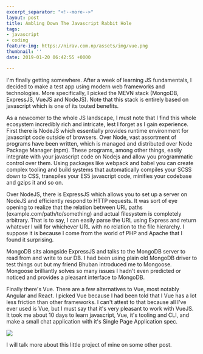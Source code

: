 ```yaml
---
excerpt_separator: "<!--more-->"
layout: post
title: Ambling Down The Javascript Rabbit Hole
tags:
- javascript
- coding
feature-img: https://nirav.com.np/assets/img/vue.png
thumbnail: ''
date: 2019-01-20 06:42:55 +0000

---
```

I'm finally getting somewhere. After a week of learning JS fundamentals, I decided to make a test app using modern web frameworks and technologies. More specifically, I picked the MEVN stack (MongoDB, ExpressJS, VueJS and NodeJS). Note that this stack is entirely based on javascript which is one of its touted benefits.

<!--more-->

As a newcomer to the whole JS landscape, I must note that I find this whole ecosystem incredibly rich and intricate, lest I forget as I gain experience. First there is NodeJS which essentially provides runtime environment for javascript code outside of browsers. Over Node, vast assortment of programs have been written, which is managed and distributed over Node Package Manager (npm). These programs, among other things, easily integrate with your javascript code on Nodejs and allow you programmatic control over them. Using packages like webpack and babel you can create complex tooling and build systems that automatically compiles your SCSS down to CSS, transpiles your ES5 javascript code, minifies your codebase and gzips it and so on.

Over NodeJS, there is ExpressJS which allows you to set up a server on NodeJS and efficiently respond to HTTP requests. It was sort of eye opening to realize that the relation between URL paths (example.com/path/to/something) and actual filesystem is completely arbitrary. That is to say, I can easily parse the URL using Express and return whatever I will for whichever URL with no relation to the file hierarchy. I suppose it is because I come from the world of PHP and Apache that I found it surprising.

MongoDB sits alongside ExpressJS and talks to the MongoDB server to read from and write to our DB. I had been using plain old MongoDB driver to test things out but my friend Bhuban introduced me to Mongoose. Mongoose brilliantly solves so many issues I hadn't even predicted or noticed and provides a pleasant interface to MongoDB.

Finally there's Vue. There are a few alternatives to Vue, most notably Angular and React. I picked Vue because I had been told that I Vue has a lot less friction than other frameworks. I can't attest to that because all I've ever used is Vue, but I must say that it's very pleasant to work with VueJS. It took me about 10 days to learn javascript, Vue, it's tooling and CLI, and make a small chat application with it's Single Page Application spec.

![](https://nirav.com.np/assets/img/sshot.png)

I will talk more about this little project of mine on some other post. 
